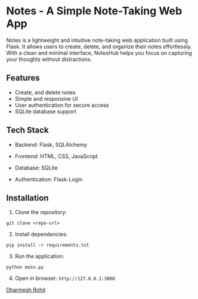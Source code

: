 # Notes - A Simple Note-Taking Web App

Notes is a lightweight and intuitive note-taking web application built using Flask. It allows users to create, delete, and organize their notes effortlessly. With a clean and minimal interface, NotesHub helps you focus on capturing your thoughts without distractions.

## Features

- Create, and delete notes
- Simple and responsive UI
- User authentication for secure access
- SQLite database support

## Tech Stack

- Backend: Flask, SQLAlchemy

- Frontend: HTML, CSS, JavaScript

- Database: SQLite

- Authentication: Flask-Login

## Installation

1. Clone the repository:

```
git clone <repo-url>
```
2. Install dependencies:

```
pip install -r requirements.txt
```
3. Run the application:

```
python main.py
```
4. Open in browser:
`http://127.0.0.1:3000`


[Dharmesh Rohit](https://github.com/dharmeshrohit)
